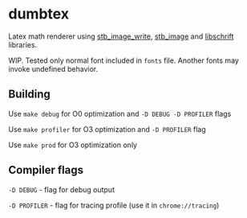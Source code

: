# dumbtex
 Latex math renderer using [stb_image_write](https://github.com/nothings/stb/blob/master/stb_image_write.h "Link to file"), [stb_image](https://github.com/nothings/stb/blob/master/stb_image.h "Link to file") and [libschrift](https://github.com/tomolt/libschrift "Link to repo") libraries.

WIP. Tested only normal font included in `fonts` file. Another fonts may invoke undefined behavior.

## Building
Use `make debug` for O0 optimization and `-D DEBUG -D PROFILER` flags

Use `make profiler` for O3 optimization and `-D PROFILER` flag

Use `make prod` for O3 optimization only

## Compiler flags
`-D DEBUG` - flag for debug output

`-D PROFILER` - flag for tracing profile (use it in `chrome://tracing`)
